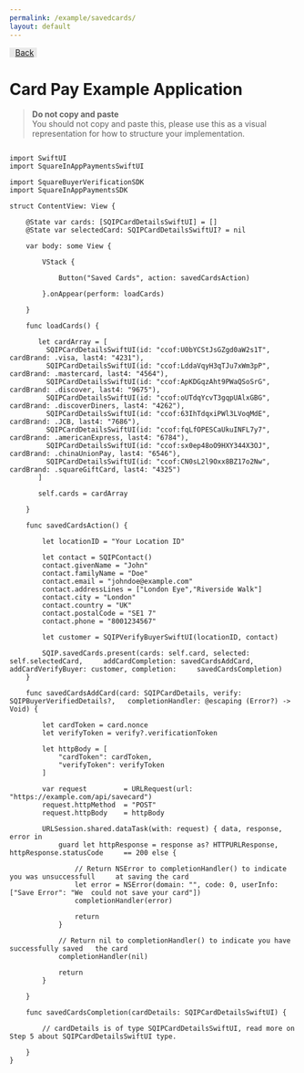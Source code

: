 ```yaml
---
permalink: /example/savedcards/
layout: default
---
```


<nav class="navbar navbar-expand-lg navbar-light">
  <div class="collapse navbar-collapse">
    <div class="navbar-nav">
        <a class="nav-item nav-link btn" style="background-color: rgb(0 0 0 / 8%); border-color: rgb(0 0 0 / 20%);" href="../../usage/savedcards">
            <span style="margin-right: 5px; margin-left: 5px;"><i class="fas fa-arrow-left" style="margin-right: 5px;"></i> Back</span>
        </a>
    </div>
  </div>
</nav>

# Card Pay Example Application

> <strong>Do not copy and paste</strong><br>
> You should not copy and paste this, please use this as a visual representation for how to structure your implementation.

````

import SwiftUI
import SquareInAppPaymentsSwiftUI

import SquareBuyerVerificationSDK
import SquareInAppPaymentsSDK

struct ContentView: View {

    @State var cards: [SQIPCardDetailsSwiftUI] = []
    @State var selectedCard: SQIPCardDetailsSwiftUI? = nil

    var body: some View {

        VStack {

            Button("Saved Cards", action: savedCardsAction)

        }.onAppear(perform: loadCards)

	}

    func loadCards() {

       let cardArray = [
         SQIPCardDetailsSwiftUI(id: "ccof:U0bYCStJsGZgd0aW2s1T", cardBrand: .visa, last4: "4231"),
         SQIPCardDetailsSwiftUI(id: "ccof:LddaVqyH3qTJu7xWm3pP", cardBrand: .mastercard, last4: "4564"),
         SQIPCardDetailsSwiftUI(id: "ccof:ApKDGqzAht9PWaQSoSrG", cardBrand: .discover, last4: "9675"),
         SQIPCardDetailsSwiftUI(id: "ccof:oUTdqYcvT3gqpUAlxGBG", cardBrand: .discoverDiners, last4: "4262"),
         SQIPCardDetailsSwiftUI(id: "ccof:63IhTdqxiPWl3LVoqMdE", cardBrand: .JCB, last4: "7686"),
         SQIPCardDetailsSwiftUI(id: "ccof:fqLfOPESCaUkuINFL7y7", cardBrand: .americanExpress, last4: "6784"),
         SQIPCardDetailsSwiftUI(id: "ccof:sx0ep48oO9HXY344X3OJ", cardBrand: .chinaUnionPay, last4: "6546"),
         SQIPCardDetailsSwiftUI(id: "ccof:CN0sL2l9Oxx8BZ17o2Nw", cardBrand: .squareGiftCard, last4: "4325")
       ]

       self.cards = cardArray

    }

    func savedCardsAction() {

        let locationID = "Your Location ID"

        let contact = SQIPContact()
        contact.givenName = "John"
        contact.familyName = "Doe"
        contact.email = "johndoe@example.com"
        contact.addressLines = ["London Eye","Riverside Walk"]
        contact.city = "London"
        contact.country = "UK"
        contact.postalCode = "SE1 7"
        contact.phone = "8001234567"

        let customer = SQIPVerifyBuyerSwiftUI(locationID, contact)

        SQIP.savedCards.present(cards: self.card, selected: self.selectedCard,     addCardCompletion: savedCardsAddCard, addCardVerifyBuyer: customer, completion:     savedCardsCompletion)
    }

    func savedCardsAddCard(card: SQIPCardDetails, verify: SQIPBuyerVerifiedDetails?,   completionHandler: @escaping (Error?) -> Void) {

        let cardToken = card.nonce
        let verifyToken = verify?.verificationToken

        let httpBody = [
            "cardToken": cardToken,
            "verifyToken": verifyToken
        ]

        var request         = URLRequest(url: "https://example.com/api/savecard")
        request.httpMethod  = "POST"
        request.httpBody    = httpBody

        URLSession.shared.dataTask(with: request) { data, response, error in
            guard let httpResponse = response as? HTTPURLResponse, httpResponse.statusCode     == 200 else {
             
                // Return NSError to completionHandler() to indicate you was unsuccessfull     at saving the card
                let error = NSError(domain: "", code: 0, userInfo: ["Save Error": "We  could not save your card"])
                completionHandler(error)

                return
            }

            // Return nil to completionHandler() to indicate you have successfully saved   the card
            completionHandler(nil)

            return
        }

    }

    func savedCardsCompletion(cardDetails: SQIPCardDetailsSwiftUI) {
		  
        // cardDetails is of type SQIPCardDetailsSwiftUI, read more on Step 5 about SQIPCardDetailsSwiftUI type.

    }
}

````